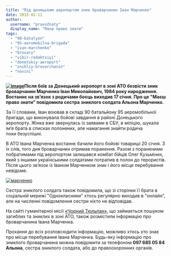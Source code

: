 ```yaml
---
title: "Під донецьким аеропортом зник броварчанин Іван Марченко"
date: 2015-02-11
author: 
  username: "pravoZnaty"
  display_name: "Маєш право знати"
tags: 
  - "90-batalyon"
  - "95-aeromobilna-brigada"
  - "ivan-marchenko"
  - "brovary"
  - "vibir-redaktsiyi"
  - "donetskiy-aeroport"
  - "znikliy-brovarchanin"
  - "novini"
---
```


**[![image](https://mpz.brovary.org/wp-content/uploads/2015/02/image.jpeg)](https://mpz.brovary.org/wp-content/uploads/2015/02/image.jpeg)Після боїв за Донецький аеропорт в зоні АТО безвісти зник броварчанин Марченко Іван Миколайович, 1984 року народження. Востаннє на зв’язок з родичами боєць виходив 17 січня. Про це "Маєш право знати" повідомила сестра зниклого солдата Альона Марченко.**

За її словами, Іван воював в складі 90 батальйону 95 аеромобільної бригади, що виконувала бойові завдання в районі Донецького аеропорту. Жінка вже звернулась із заявами в СБУ, в міліцію, шукала ім’я брата в списках полонених, але намагання знайти родича поки безуспішні.

В АТО Івана Марченка востаннє бачили його бойові товариші 20 січня. З їх слів, того дня броварчанин отримав поранення. Разом з пораненими побратимами під аеропортом залишався комбат бійців Олег Кузьміних, який з іншими українськими солдатами потрапив в полон до терористів. Після цього зв’язок із Іваном Марченком зник і його місце перебування невідоме.

[![марченко](https://mpz.brovary.org/wp-content/uploads/2015/02/marchenko.jpg)](https://mpz.brovary.org/wp-content/uploads/2015/02/marchenko.jpg)

Сестра зниклого солдата також повідомила, що зі сторінки її брата в соціальній мережі "Однокласники" хтось регулярно виходив в "онлайн", але на численні повідомлення сестри ніхто не відповідав.

На сайті гуманітарної місії [«Чорний Тюльпан»](http://naidy.org.ua/?p=2499), що займається пошуком загиблих та зниклих в зоні АТО, також розмістили інформацію про броварчанина Івана Марченка.

Прохання до всіх розповсюдити інформацію, можливо хтось хто знає про місце перебування Івана Марченка. Будь-яку інформацію про зниклого броварчанина можна повідомити за телефоном **097 685 05 84 Альона**, сестра зниклого солдата, або до правоохоронних органів.

